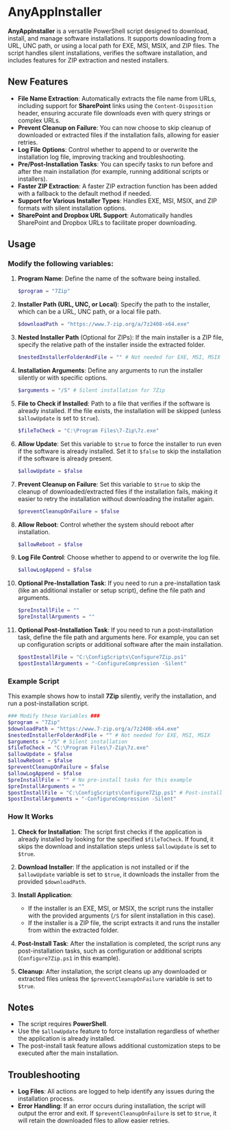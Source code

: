 # AnyAppInstaller

**AnyAppInstaller** is a versatile PowerShell script designed to download, install, and manage software installations. It supports downloading from a URL, UNC path, or using a local path for EXE, MSI, MSIX, and ZIP files. The script handles silent installations, verifies the software installation, and includes features for ZIP extraction and nested installers.

## New Features

- **File Name Extraction**: Automatically extracts the file name from URLs, including support for **SharePoint** links using the `Content-Disposition` header, ensuring accurate file downloads even with query strings or complex URLs.
- **Prevent Cleanup on Failure**: You can now choose to skip cleanup of downloaded or extracted files if the installation fails, allowing for easier retries.
- **Log File Options**: Control whether to append to or overwrite the installation log file, improving tracking and troubleshooting.
- **Pre/Post-Installation Tasks**: You can specify tasks to run before and after the main installation (for example, running additional scripts or installers).
- **Faster ZIP Extraction**: A faster ZIP extraction function has been added with a fallback to the default method if needed.
- **Support for Various Installer Types**: Handles EXE, MSI, MSIX, and ZIP formats with silent installation options.
- **SharePoint and Dropbox URL Support**: Automatically handles SharePoint and Dropbox URLs to facilitate proper downloading.

## Usage

### Modify the following variables:

1. **Program Name**: Define the name of the software being installed.
    ```powershell
    $program = "7Zip"
    ```

2. **Installer Path (URL, UNC, or Local)**: Specify the path to the installer, which can be a URL, UNC path, or a local file path.
    ```powershell
    $downloadPath = "https://www.7-zip.org/a/7z2408-x64.exe"
    ```

3. **Nested Installer Path** (Optional for ZIPs): If the main installer is a ZIP file, specify the relative path of the installer inside the extracted folder.
    ```powershell
    $nestedInstallerFolderAndFile = "" # Not needed for EXE, MSI, MSIX
    ```

4. **Installation Arguments**: Define any arguments to run the installer silently or with specific options.
    ```powershell
    $arguments = "/S" # Silent installation for 7Zip
    ```

5. **File to Check if Installed**: Path to a file that verifies if the software is already installed. If the file exists, the installation will be skipped (unless `$allowUpdate` is set to `$true`).
    ```powershell
    $fileToCheck = "C:\Program Files\7-Zip\7z.exe"
    ```

6. **Allow Update**: Set this variable to `$true` to force the installer to run even if the software is already installed. Set it to `$false` to skip the installation if the software is already present.
    ```powershell
    $allowUpdate = $false
    ```

7. **Prevent Cleanup on Failure**: Set this variable to `$true` to skip the cleanup of downloaded/extracted files if the installation fails, making it easier to retry the installation without downloading the installer again.
    ```powershell
    $preventCleanupOnFailure = $false
    ```

8. **Allow Reboot**: Control whether the system should reboot after installation.
    ```powershell
    $allowReboot = $false
    ```

9. **Log File Control**: Choose whether to append to or overwrite the log file.
    ```powershell
    $allowLogAppend = $false
    ```

10. **Optional Pre-Installation Task**: If you need to run a pre-installation task (like an additional installer or setup script), define the file path and arguments.
    ```powershell
    $preInstallFile = ""
    $preInstallArguments = ""
    ```

11. **Optional Post-Installation Task**: If you need to run a post-installation task, define the file path and arguments here. For example, you can set up configuration scripts or additional software after the main installation.
    ```powershell
    $postInstallFile = "C:\ConfigScripts\Configure7Zip.ps1"
    $postInstallArguments = "-ConfigureCompression -Silent"
    ```

### Example Script

This example shows how to install **7Zip** silently, verify the installation, and run a post-installation script.

```powershell
### Modify these Variables ###
$program = "7Zip"
$downloadPath = "https://www.7-zip.org/a/7z2408-x64.exe"
$nestedInstallerFolderAndFile = "" # Not needed for EXE, MSI, MSIX
$arguments = "/S" # Silent installation
$fileToCheck = "C:\Program Files\7-Zip\7z.exe"
$allowUpdate = $false
$allowReboot = $false
$preventCleanupOnFailure = $false
$allowLogAppend = $false
$preInstallFile = "" # No pre-install tasks for this example
$preInstallArguments = "" 
$postInstallFile = "C:\ConfigScripts\Configure7Zip.ps1" # Post-install script
$postInstallArguments = "-ConfigureCompression -Silent"
```

### How It Works

1. **Check for Installation**: The script first checks if the application is already installed by looking for the specified `$fileToCheck`. If found, it skips the download and installation steps unless `$allowUpdate` is set to `$true`.

2. **Download Installer**: If the application is not installed or if the `$allowUpdate` variable is set to `$true`, it downloads the installer from the provided `$downloadPath`.

3. **Install Application**: 
   - If the installer is an EXE, MSI, or MSIX, the script runs the installer with the provided arguments (`/S` for silent installation in this case).
   - If the installer is a ZIP file, the script extracts it and runs the installer from within the extracted folder.

4. **Post-Install Task**: After the installation is completed, the script runs any post-installation tasks, such as configuration or additional scripts (`Configure7Zip.ps1` in this example).

5. **Cleanup**: After installation, the script cleans up any downloaded or extracted files unless the `$preventCleanupOnFailure` variable is set to `$true`.

## Notes
- The script requires **PowerShell**.
- Use the `$allowUpdate` feature to force installation regardless of whether the application is already installed.
- The post-install task feature allows additional customization steps to be executed after the main installation.

## Troubleshooting
- **Log Files**: All actions are logged to help identify any issues during the installation process.
- **Error Handling**: If an error occurs during installation, the script will output the error and exit. If `$preventCleanupOnFailure` is set to `$true`, it will retain the downloaded files to allow easier retries.
